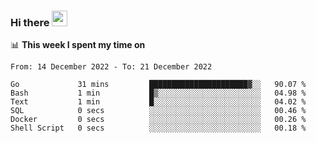 ### Hi there <a href="https://www.gautamkrishnar.com/"><img src="https://media.giphy.com/media/hvRJCLFzcasrR4ia7z/giphy.gif" width="25px"></a>

📊 **This week I spent my time on**

<!--START_SECTION:waka-->

```text
From: 14 December 2022 - To: 21 December 2022

Go             31 mins         ██████████████████████▓░░   90.07 %
Bash           1 min           █▒░░░░░░░░░░░░░░░░░░░░░░░   04.98 %
Text           1 min           █░░░░░░░░░░░░░░░░░░░░░░░░   04.02 %
SQL            0 secs          ░░░░░░░░░░░░░░░░░░░░░░░░░   00.46 %
Docker         0 secs          ░░░░░░░░░░░░░░░░░░░░░░░░░   00.26 %
Shell Script   0 secs          ░░░░░░░░░░░░░░░░░░░░░░░░░   00.18 %
```

<!--END_SECTION:waka-->

